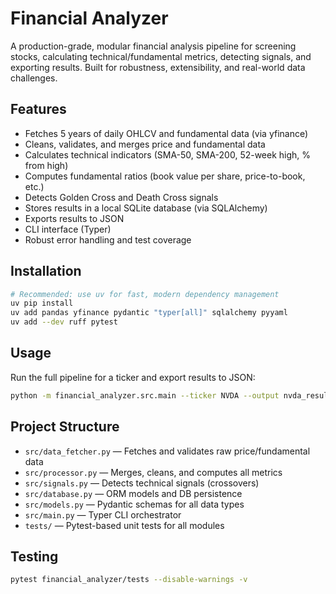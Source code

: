 # Financial Analyzer

A production-grade, modular financial analysis pipeline for screening stocks, calculating technical/fundamental metrics, detecting signals, and exporting results. Built for robustness, extensibility, and real-world data challenges.

## Features
- Fetches 5 years of daily OHLCV and fundamental data (via yfinance)
- Cleans, validates, and merges price and fundamental data
- Calculates technical indicators (SMA-50, SMA-200, 52-week high, % from high)
- Computes fundamental ratios (book value per share, price-to-book, etc.)
- Detects Golden Cross and Death Cross signals
- Stores results in a local SQLite database (via SQLAlchemy)
- Exports results to JSON
- CLI interface (Typer)
- Robust error handling and test coverage

## Installation
```bash
# Recommended: use uv for fast, modern dependency management
uv pip install   
uv add pandas yfinance pydantic "typer[all]" sqlalchemy pyyaml
uv add --dev ruff pytest
```

## Usage
Run the full pipeline for a ticker and export results to JSON:
```bash
python -m financial_analyzer.src.main --ticker NVDA --output nvda_results.json
```

## Project Structure
- `src/data_fetcher.py` — Fetches and validates raw price/fundamental data
- `src/processor.py` — Merges, cleans, and computes all metrics
- `src/signals.py` — Detects technical signals (crossovers)
- `src/database.py` — ORM models and DB persistence
- `src/models.py` — Pydantic schemas for all data types
- `src/main.py` — Typer CLI orchestrator
- `tests/` — Pytest-based unit tests for all modules


## Testing
```bash
pytest financial_analyzer/tests --disable-warnings -v
```



